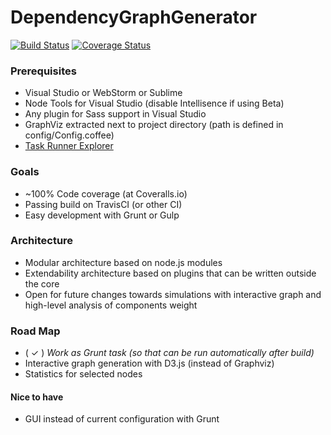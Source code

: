 ﻿# DependencyGraphGenerator

[![Build Status](https://travis-ci.org/jsek/AngularDependencyGraph.svg?branch=master)](https://travis-ci.org/jsek/AngularDependencyGraph) [![Coverage Status](https://coveralls.io/repos/jsek/AngularDependencyGraph/badge.png)](https://coveralls.io/r/jsek/AngularDependencyGraph)

### Prerequisites
* Visual Studio or WebStorm or Sublime
* Node Tools for Visual Studio (disable Intellisence if using Beta)
* Any plugin for Sass support in Visual Studio
* GraphViz extracted next to project directory (path is defined in config/Config.coffee)
* [Task Runner Explorer](http://visualstudiogallery.msdn.microsoft.com/8e1b4368-4afb-467a-bc13-9650572db708)

### Goals
* ~100% Code coverage (at Coveralls.io)
* Passing build on TravisCI (or other CI)
* Easy development with Grunt or Gulp

### Architecture
* Modular architecture based on node.js modules
* Extendability architecture based on plugins that can be written outside the core
* Open for future changes towards simulations with interactive graph and high-level analysis of components weight

### Road Map
* ( ✓ ) *Work as Grunt task (so that can be run automatically after build)*
* Interactive graph generation with D3.js (instead of Graphviz)
* Statistics for selected nodes

#### Nice to have
* GUI instead of current configuration with Grunt
